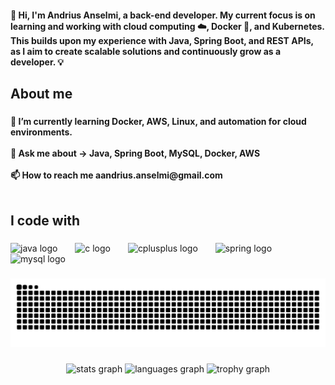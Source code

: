 <h4 align="left">👋 Hi, I'm Andrius Anselmi, a back-end developer. My current focus is on learning and working with cloud computing ☁️, Docker 🐳, and Kubernetes. This builds upon my experience with Java, Spring Boot, and REST APIs, as I aim to create scalable solutions and continuously grow as a developer. 💡</h4>

###

<p align="left"></p>

###

<h2 align="left">About me</h2>

###

<h4 align="left">🌱 I’m currently learning Docker, AWS, Linux, and automation for cloud environments.<br><br>💬 Ask me about → Java, Spring Boot, MySQL, Docker, AWS<br><br>📫 How to reach me aandrius.anselmi@gmail.com <br><br></h4>

###

<h2 align="left">I code with</h2>

###

<div align="left">
  <img src="https://skillicons.dev/icons?i=java" height="60" alt="java logo"  />
  <img width="20" />
  <img src="https://skillicons.dev/icons?i=c" height="60" alt="c logo"  />
  <img width="20" />
  <img src="https://skillicons.dev/icons?i=cpp" height="60" alt="cplusplus logo"  />
  <img width="20" />
  <img src="https://skillicons.dev/icons?i=spring" height="60" alt="spring logo"  />
  <img width="20" />
  <img src="https://skillicons.dev/icons?i=mysql" height="60" alt="mysql logo"  />
</div>

###

<img src="https://raw.githubusercontent.com/Andrius-Anselmi/Andrius-Anselmi/output/snake.svg" alt="Snake animation" />

###

<div align="center">
  <img src="https://github-readme-stats.vercel.app/api?username=Andrius-Anselmi&hide_title=false&hide_rank=false&show_icons=true&include_all_commits=true&count_private=true&disable_animations=false&theme=github_dark&locale=en&hide_border=false&order=1" height="150" alt="stats graph"  />
  <img src="https://github-readme-stats.vercel.app/api/top-langs?username=Andrius-Anselmi&locale=en&hide_title=false&layout=compact&card_width=320&langs_count=5&theme=github_dark&hide_border=false&order=2" height="150" alt="languages graph"  />
  <img src="https://github-profile-trophy.vercel.app?username=Andrius-Anselmi&theme=tokyonight&column=-1&row=1&margin-w=9&margin-h=8&no-bg=true&no-frame=false&order=4" height="150" alt="trophy graph"  />
</div>

###
